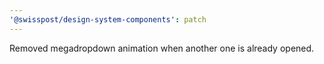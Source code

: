 ```yaml
---
'@swisspost/design-system-components': patch
---
```


Removed megadropdown animation when another one is already opened.
